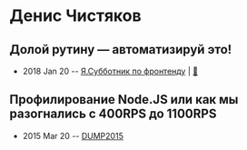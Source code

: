 # Денис Чистяков

## Долой рутину — автоматизируй это!
- 2018 Jan 20 -- [Я.Субботник по фронтенду](https://youtu.be/_bzxuQe7k_s)  | [:notebook:](https://yadi.sk/i/gWwvrvSO3Rckwx)  
## Профилирование Node.JS или как мы разогнались с 400RPS до 1100RPS
- 2015 Mar 20 -- [DUMP2015](https://www.youtube.com/watch?v=HRO9Fe-rmAM)    
